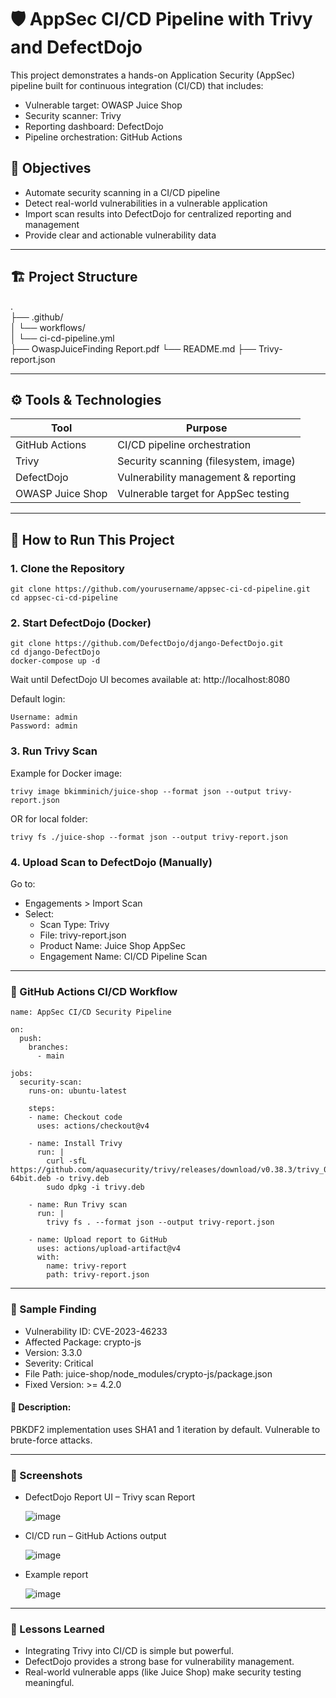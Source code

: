 # 🛡️ AppSec CI/CD Pipeline with Trivy and DefectDojo

This project demonstrates a hands-on Application Security (AppSec) pipeline built for continuous integration (CI/CD) that includes:

- Vulnerable target: OWASP Juice Shop
- Security scanner: Trivy
- Reporting dashboard: DefectDojo
- Pipeline orchestration: GitHub Actions

## 📌 Objectives

- Automate security scanning in a CI/CD pipeline
- Detect real-world vulnerabilities in a vulnerable application
- Import scan results into DefectDojo for centralized reporting and management
- Provide clear and actionable vulnerability data

---

## 🏗️ Project Structure
.                                                                                                           
├── .github/                                                                                                                                                                                                                                             
│   └── workflows/                                                                                                                                                                                                                                                               
│       └── ci-cd-pipeline.yml                                                                  
├── OwaspJuiceFinding Report.pdf 
└── README.md
├── Trivy-report.json                                                                                                                                                                                                           

---

## ⚙️ Tools & Technologies

| Tool         | Purpose                            |
|--------------|------------------------------------|
| GitHub Actions | CI/CD pipeline orchestration      |
| Trivy        | Security scanning (filesystem, image) |
| DefectDojo   | Vulnerability management & reporting |
| OWASP Juice Shop | Vulnerable target for AppSec testing |

---

## 🚀 How to Run This Project

### 1. Clone the Repository

```
git clone https://github.com/yourusername/appsec-ci-cd-pipeline.git
cd appsec-ci-cd-pipeline    
```

### 2. Start DefectDojo (Docker)
   
```
git clone https://github.com/DefectDojo/django-DefectDojo.git
cd django-DefectDojo
docker-compose up -d
```
Wait until DefectDojo UI becomes available at: http://localhost:8080

Default login:
```
Username: admin
Password: admin
```

### 3. Run Trivy Scan

Example for Docker image:
```
trivy image bkimminich/juice-shop --format json --output trivy-report.json
```
OR for local folder:
```
trivy fs ./juice-shop --format json --output trivy-report.json
```

### 4. Upload Scan to DefectDojo (Manually)

Go to:

- Engagements > Import Scan
- Select:
    - Scan Type: Trivy
    - File: trivy-report.json
    - Product Name: Juice Shop AppSec
    - Engagement Name: CI/CD Pipeline Scan
---

### 🤖 GitHub Actions CI/CD Workflow

```
name: AppSec CI/CD Security Pipeline

on:
  push:
    branches:
      - main

jobs:
  security-scan:
    runs-on: ubuntu-latest

    steps:
    - name: Checkout code
      uses: actions/checkout@v4

    - name: Install Trivy
      run: |
        curl -sfL https://github.com/aquasecurity/trivy/releases/download/v0.38.3/trivy_0.38.3_Linux-64bit.deb -o trivy.deb
        sudo dpkg -i trivy.deb

    - name: Run Trivy scan
      run: |
        trivy fs . --format json --output trivy-report.json

    - name: Upload report to GitHub
      uses: actions/upload-artifact@v4
      with:
        name: trivy-report
        path: trivy-report.json
```
--- 

### 🧾 Sample Finding

- Vulnerability ID: CVE-2023-46233
- Affected Package: crypto-js
- Version: 3.3.0
- Severity: Critical
- File Path: juice-shop/node_modules/crypto-js/package.json
- Fixed Version: >= 4.2.0

#### 📄 Description:

  PBKDF2 implementation uses SHA1 and 1 iteration by default. Vulnerable to brute-force attacks.

---

### 📸 Screenshots

- DefectDojo Report UI – Trivy scan Report

  ![image](https://github.com/user-attachments/assets/ef11c1de-3c46-4c79-9d4d-da5dd665362c)

- CI/CD run – GitHub Actions output

  ![image](https://github.com/user-attachments/assets/fe432311-d5ab-428e-be21-90443b01a979)

- Example report

  ![image](https://github.com/user-attachments/assets/b2b3d7a1-e427-472e-80bf-04b1db6555e5)

---

### 🧠 Lessons Learned

- Integrating Trivy into CI/CD is simple but powerful.
- DefectDojo provides a strong base for vulnerability management.
- Real-world vulnerable apps (like Juice Shop) make security testing meaningful.
